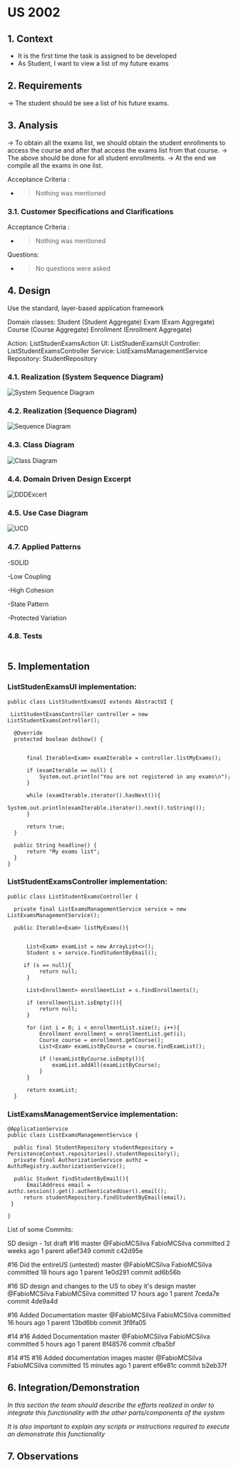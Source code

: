 # US 2002

## 1. Context

* It is the first time the task is assigned to be developed
* As Student, I want to view a list of my future exams

## 2. Requirements

-> The student should be see a list of his future exams.

## 3. Analysis

-> To obtain all the exams list, we should obtain the student enrollments to access the course 
and after that access the exams list from that course.
-> The above should be done for all student enrollments.
-> At the end we compile all the exams in one list.

Acceptance Criteria :

- > Nothing was mentioned

### 3.1. Customer Specifications and Clarifications

Acceptance Criteria :

- > Nothing was mentioned

Questions:

- > No questions were asked

## 4. Design

Use the standard, layer-based application framework

Domain classes: Student (Student Aggregate)
                Exam (Exam Aggregate)
                Course (Course Aggregate)
                Enrollment (Enrollment Aggregate)

Action: ListStudenExamsAction
UI: ListStudenExamsUI
Controller: ListStudentExamsController
Service: ListExamsManagementService
Repository: StudentRepository

### 4.1. Realization (System Sequence Diagram)

![System Sequence Diagram](SSD.svg)

### 4.2. Realization (Sequence Diagram)

![Sequence Diagram](SD.svg)

### 4.3. Class Diagram

![Class Diagram](CD.svg)

### 4.4. Domain Driven Design Excerpt

![DDDExcert](DDD.svg)

### 4.5. Use Case Diagram

![UCD](UCD.svg)

### 4.7. Applied Patterns

-SOLID

-Low Coupling

-High Cohesion

-State Pattern

-Protected Variation

### 4.8. Tests

```
````

## 5. Implementation

### ListStudenExamsUI implementation:

    public class ListStudentExamsUI extends AbstractUI {

     ListStudentExamsController controller = new ListStudentExamsController();

      @Override
      protected boolean doShow() {


          final Iterable<Exam> examIterable = controller.listMyExams();

          if (examIterable == null) {
              System.out.println("You are not registered in any exams\n");
          }

          while (examIterable.iterator().hasNext()){
              System.out.println(examIterable.iterator().next().toString());
          }

          return true;
      }

      public String headline() {
          return "My exams list";
      }
    }

### ListStudentExamsController implementation:

    public class ListStudentExamsController {

      private final ListExamsManagementService service = new ListExamsManagementService();

      public Iterable<Exam> listMyExams(){


          List<Exam> examList = new ArrayList<>();
          Student s = service.findStudentByEmail();

         if (s == null){
              return null;
          }

          List<Enrollment> enrollmentList = s.findEnrollments();

          if (enrollmentList.isEmpty()){
              return null;
          }

          for (int i = 0; i < enrollmentList.size(); i++){
              Enrollment enrollment = enrollmentList.get(i);
              Course course = enrollment.getCourse();
              List<Exam> examListByCourse = course.findExamList();

              if (!examListByCourse.isEmpty()){
                  examList.addAll(examListByCourse);
              }
          }

          return examList;
      }

### ListExamsManagementService implementation:

    @ApplicationService
    public class ListExamsManagementService {

      public final StudentRepository studentRepository = PersistenceContext.repositories().studentRepository();
      private final AuthorizationService authz = AuthzRegistry.authorizationService();

      public Student findStudentByEmail(){
          EmailAddress email = authz.session().get().authenticatedUser().email();
         return studentRepository.findStudentByEmail(email);
     }

    }


List of some Commits:

SD design - 1st draft #16
master
@FabioMCSilva
FabioMCSilva committed 2 weeks ago
1 parent a6ef349
commit c42d95e

#16 Did the entireUS (untested)
master
@FabioMCSilva
FabioMCSilva committed 18 hours ago
1 parent 1e0d291
commit ad6b56b

#16 SD design and changes to the US to obey it's design
master
@FabioMCSilva
FabioMCSilva committed 17 hours ago
1 parent 7ceda7e
commit 4de9a4d

#16 Added Documentation
master
@FabioMCSilva
FabioMCSilva committed 16 hours ago
1 parent 13bd6bb
commit 3f9fa05

#14 #16 Added Documentation
master
@FabioMCSilva
FabioMCSilva committed 5 hours ago
1 parent 8f48576
commit cfba5bf

#14 #15 #16 Added documentation images
master
@FabioMCSilva
FabioMCSilva committed 15 minutes ago
1 parent ef6e81c
commit b2eb37f

## 6. Integration/Demonstration

*In this section the team should describe the efforts realized in order to integrate this functionality with the other
parts/components of the system*

*It is also important to explain any scripts or instructions required to execute an demonstrate this functionality*

## 7. Observations

